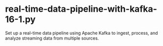 # real-time-data-pipeline-with-kafka-16-1.py
 Set up a real-time data pipeline using Apache Kafka to ingest, process, and analyze streaming data from multiple sources.
